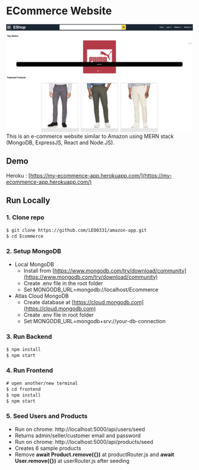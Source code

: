 # ECommerce Website
![Eshop](/template/ProfilePic.jpg)
This is an e-commerce website similar to Amazon using MERN stack (MongoDB, ExpressJS, React and Node.JS).
## Demo
Heroku : [https://my-ecommence-app.herokuapp.com/](https://my-ecommence-app.herokuapp.com/)
## Run Locally
### 1. Clone repo
```
$ git clone https://github.com/LEO0331/amazon-app.git
$ cd Ecommerce
```
### 2. Setup MongoDB
- Local MongoDB
  - Install from [https://www.mongodb.com/try/download/community](https://www.mongodb.com/try/download/community)
  - Create .env file in the root folder
  - Set MONGODB_URL=mongodb://localhost/Ecommerce  
- Atlas Cloud MongoDB
  - Create database at [https://cloud.mongodb.com](https://cloud.mongodb.com)
  - Create .env file in root folder
  - Set MONGODB_URL=mongodb+srv://your-db-connection
### 3. Run Backend
```
$ npm install
$ npm start
```
### 4. Run Frontend
```
# open another/new terminal
$ cd frontend
$ npm install
$ npm start
```
### 5. Seed Users and Products
- Run on chrome: http://localhost:5000/api/users/seed
- Returns admin/seller/customer email and password
- Run on chrome: http://localhost:5000/api/products/seed
- Creates 6 sample products
- Remove **await Product.remove({})** at productRouter.js and **await User.remove({})** at userRouter.js after seeding
